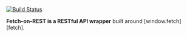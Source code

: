 [![Build Status](https://travis-ci.org/maichanchinh/fetch-api.svg?branch=master)](https://travis-ci.org/maichanchinh/fetch-api)

**Fetch-on-REST is a RESTful API wrapper** built around [window.fetch][fetch].